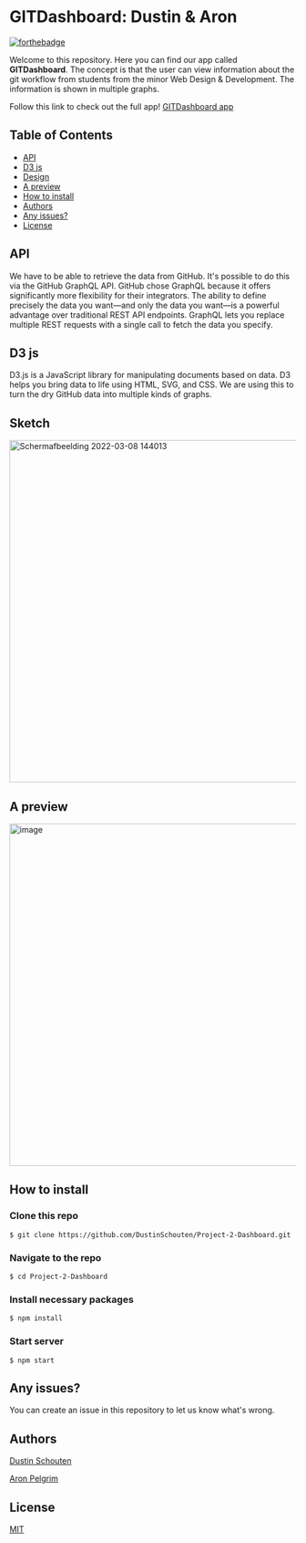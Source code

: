 # GITDashboard: Dustin & Aron
[![forthebadge](https://forthebadge.com/images/badges/check-it-out.svg)](https://forthebadge.com)

Welcome to this repository. Here you can find our app called **GITDashboard**. The concept is that the user can view information about the git workflow from students from the minor Web Design & Development. The information is shown in multiple graphs.

Follow this link to check out the full app!
[GITDashboard app](https://git-dashboard-minor-web.herokuapp.com/)

## Table of Contents
-   [API](#api)
-   [D3 js](#d3-js)
-   [Design](#design)
-   [A preview](#a-preview)
-   [How to install](#how-to-install)
-   [Authors](#authors)
-   [Any issues?](#any-issues)
-   [License](#license)

## API
We have to be able to retrieve the data from GitHub. It's possible to do this via the GitHub GraphQL API. GitHub chose GraphQL because it offers significantly more flexibility for their integrators. The ability to define precisely the data you want—and only the data you want—is a powerful advantage over traditional REST API endpoints. GraphQL lets you replace multiple REST requests with a single call to fetch the data you specify.

## D3 js
D3.js is a JavaScript library for manipulating documents based on data. D3 helps you bring data to life using HTML, SVG, and CSS. We are using this to turn the dry GitHub data into multiple kinds of graphs.

## Sketch
<img width="600" alt="Schermafbeelding 2022-03-08 144013" src="https://user-images.githubusercontent.com/74137185/163171120-47594493-ad61-4956-bc28-8a1fe941ca58.jpg">

## A preview
<img width="600" alt="image" src="https://user-images.githubusercontent.com/74137185/163171511-32e42943-f7fb-4764-aa60-a1b2e381fde0.png">


## How to install
### Clone this repo
```
$ git clone https://github.com/DustinSchouten/Project-2-Dashboard.git
```

### Navigate to the repo
```
$ cd Project-2-Dashboard
```

### Install necessary packages
``` 
$ npm install
```

### Start server
 ``` 
$ npm start 
 ```

## Any issues?
You can create an issue in this repository to let us know what's wrong.

## Authors
[Dustin Schouten](https://github.com/DustinSchouten)

[Aron Pelgrim](https://github.com/AronPelgrim)

## License
[MIT](https://github.com/DustinSchouten/Project-2-Dashboard/blob/main/LICENSE)